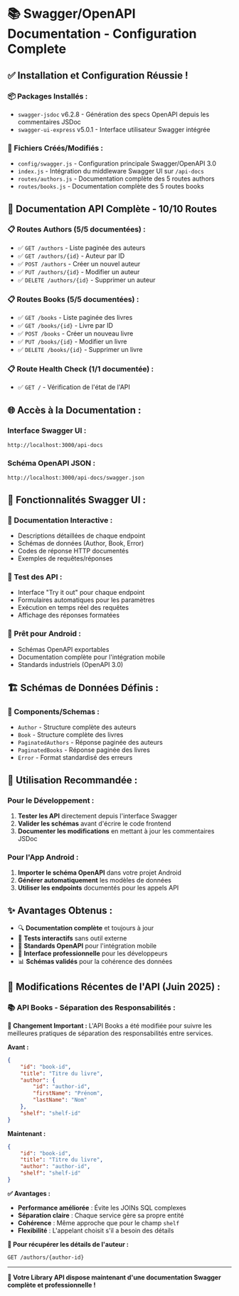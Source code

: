 # 📚 Swagger/OpenAPI Documentation - Configuration Complete

## ✅ **Installation et Configuration Réussie !**

### **📦 Packages Installés :**

- `swagger-jsdoc` v6.2.8 - Génération des specs OpenAPI depuis les commentaires JSDoc
- `swagger-ui-express` v5.0.1 - Interface utilisateur Swagger intégrée

### **📁 Fichiers Créés/Modifiés :**

- `config/swagger.js` - Configuration principale Swagger/OpenAPI 3.0
- `index.js` - Intégration du middleware Swagger UI sur `/api-docs`
- `routes/authors.js` - Documentation complète des 5 routes authors
- `routes/books.js` - Documentation complète des 5 routes books

## 🎯 **Documentation API Complète - 10/10 Routes**

### **📋 Routes Authors (5/5 documentées) :**

- ✅ `GET /authors` - Liste paginée des auteurs
- ✅ `GET /authors/{id}` - Auteur par ID
- ✅ `POST /authors` - Créer un nouvel auteur
- ✅ `PUT /authors/{id}` - Modifier un auteur
- ✅ `DELETE /authors/{id}` - Supprimer un auteur

### **📋 Routes Books (5/5 documentées) :**

- ✅ `GET /books` - Liste paginée des livres
- ✅ `GET /books/{id}` - Livre par ID
- ✅ `POST /books` - Créer un nouveau livre
- ✅ `PUT /books/{id}` - Modifier un livre
- ✅ `DELETE /books/{id}` - Supprimer un livre

### **📋 Route Health Check (1/1 documentée) :**

- ✅ `GET /` - Vérification de l'état de l'API

## 🌐 **Accès à la Documentation :**

### **Interface Swagger UI :**

```
http://localhost:3000/api-docs
```

### **Schéma OpenAPI JSON :**

```
http://localhost:3000/api-docs/swagger.json
```

## 🎨 **Fonctionnalités Swagger UI :**

### **📖 Documentation Interactive :**

- Descriptions détaillées de chaque endpoint
- Schémas de données (Author, Book, Error)
- Codes de réponse HTTP documentés
- Exemples de requêtes/réponses

### **🧪 Test des API :**

- Interface "Try it out" pour chaque endpoint
- Formulaires automatiques pour les paramètres
- Exécution en temps réel des requêtes
- Affichage des réponses formatées

### **📱 Prêt pour Android :**

- Schémas OpenAPI exportables
- Documentation complète pour l'intégration mobile
- Standards industriels (OpenAPI 3.0)

## 🏗️ **Schémas de Données Définis :**

### **📝 Components/Schemas :**

- `Author` - Structure complète des auteurs
- `Book` - Structure complète des livres
- `PaginatedAuthors` - Réponse paginée des auteurs
- `PaginatedBooks` - Réponse paginée des livres
- `Error` - Format standardisé des erreurs

## 🎯 **Utilisation Recommandée :**

### **Pour le Développement :**

1. **Tester les API** directement depuis l'interface Swagger
2. **Valider les schémas** avant d'écrire le code frontend
3. **Documenter les modifications** en mettant à jour les commentaires JSDoc

### **Pour l'App Android :**

1. **Importer le schéma OpenAPI** dans votre projet Android
2. **Générer automatiquement** les modèles de données
3. **Utiliser les endpoints** documentés pour les appels API

## ✨ **Avantages Obtenus :**

- 🔍 **Documentation complète** et toujours à jour
- 🧪 **Tests interactifs** sans outil externe
- 📱 **Standards OpenAPI** pour l'intégration mobile
- 🎨 **Interface professionnelle** pour les développeurs
- 📊 **Schémas validés** pour la cohérence des données

## 🔄 **Modifications Récentes de l'API (Juin 2025) :**

### **📚 API Books - Séparation des Responsabilités :**

**🎯 Changement Important :** L'API Books a été modifiée pour suivre les meilleures pratiques de séparation des responsabilités entre services.

**Avant :**

```json
{
    "id": "book-id",
    "title": "Titre du livre",
    "author": {
        "id": "author-id",
        "firstName": "Prénom",
        "lastName": "Nom"
    },
    "shelf": "shelf-id"
}
```

**Maintenant :**

```json
{
    "id": "book-id",
    "title": "Titre du livre",
    "author": "author-id",
    "shelf": "shelf-id"
}
```

**✅ Avantages :**

- **Performance améliorée** : Évite les JOINs SQL complexes
- **Séparation claire** : Chaque service gère sa propre entité
- **Cohérence** : Même approche que pour le champ `shelf`
- **Flexibilité** : L'appelant choisit s'il a besoin des détails

**📱 Pour récupérer les détails de l'auteur :**

```
GET /authors/{author-id}
```

---

**🎉 Votre Library API dispose maintenant d'une documentation Swagger complète et professionnelle !**
